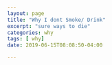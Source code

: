 ```yaml
---
layout: page
title: "Why I dont Smoke/ Drink"
excerpt: "sure ways to die"
categories: why
tags: [ why]
date: 2019-06-15T08:08:50-04:00

---
```

